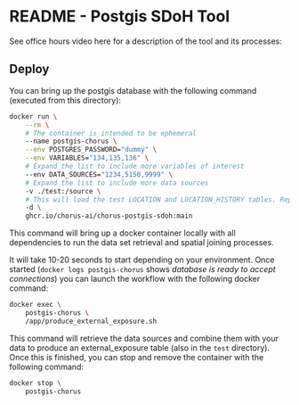 # README - Postgis SDoH Tool

See office hours video here for a description of the tool and its processes:


## Deploy

You can bring up the postgis database with the following command (executed from this directory):

```bash
docker run \
    --rm \
    # The container is intended to be ephemeral
    --name postgis-chorus \
    --env POSTGRES_PASSWORD="dummy" \
    --env VARIABLES="134,135,136" \ 
    # Expand the list to include more variables of interest
    --env DATA_SOURCES="1234,5150,9999" \ 
    # Expand the list to include more data sources
    -v ./test:/source \ 
    # This will load the test LOCATION and LOCATION_HISTORY tables. Replace with true files in same format
    -d \
    ghcr.io/chorus-ai/chorus-postgis-sdoh:main
```

This command will bring up a docker container locally with all dependencies to run the data set retrieval and spatial joining processes.

It will take 10-20 seconds to start depending on your environment. Once started (`docker logs postgis-chorus` shows _database is ready to accept connections_) you can launch the workflow with the following docker command:

```bash
docker exec \
    postgis-chorus \
    /app/produce_external_exposure.sh
```

This command will retrieve the data sources and combine them with your data to produce an external_exposure table (also in the `test` directory). Once this is finished, you can stop and remove the container with the following command:

```bash
docker stop \
    postgis-chorus 
```